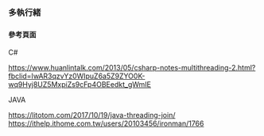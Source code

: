 ### 多執行緒 ###
###
###

#### 參考頁面 #### 

C#

https://www.huanlintalk.com/2013/05/csharp-notes-multithreading-2.html?fbclid=IwAR3qzvYz0WIpuZ6a5Z9ZYO0K-wq9Hyj8UZ5MxpiZs9cFp4OBEedkt_gWmIE

JAVA

https://litotom.com/2017/10/19/java-threading-join/
https://ithelp.ithome.com.tw/users/20103456/ironman/1766